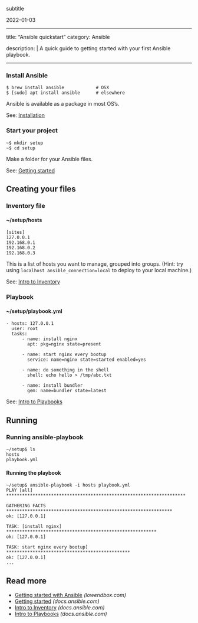 subtitle

2022-01-03

------------------------------------------------------------------------

title: “Ansible quickstart” category: Ansible

description: | A quick guide to getting started with your first Ansible playbook.

------------------------------------------------------------------------

### Install Ansible

    $ brew install ansible            # OSX
    $ [sudo] apt install ansible      # elsewhere

Ansible is available as a package in most OS’s.

See: [Installation](http://docs.ansible.com/ansible/latest/intro_installation.html)

### Start your project

    ~$ mkdir setup
    ~$ cd setup

Make a folder for your Ansible files.

See: [Getting started](http://docs.ansible.com/ansible/latest/intro_getting_started.html)

Creating your files
-------------------

### Inventory file

#### ~/setup/hosts

    [sites]
    127.0.0.1
    192.168.0.1
    192.168.0.2
    192.168.0.3

This is a list of hosts you want to manage, grouped into groups. (Hint: try using `localhost ansible_connection=local` to deploy to your local machine.)

See: [Intro to Inventory](http://docs.ansible.com/ansible/latest/intro_inventory.html)

### Playbook

#### ~/setup/playbook.yml

    - hosts: 127.0.0.1
      user: root
      tasks:
          - name: install nginx
            apt: pkg=nginx state=present

          - name: start nginx every bootup
            service: name=nginx state=started enabled=yes

          - name: do something in the shell
            shell: echo hello > /tmp/abc.txt

          - name: install bundler
            gem: name=bundler state=latest

See: [Intro to Playbooks](http://docs.ansible.com/ansible/latest/playbooks_intro.html)

Running
-------

### Running ansible-playbook

    ~/setup$ ls
    hosts
    playbook.yml

#### Running the playbook

    ~/setup$ ansible-playbook -i hosts playbook.yml
    PLAY [all] ********************************************************************

    GATHERING FACTS ***************************************************************
    ok: [127.0.0.1]

    TASK: [install nginx] *********************************************************
    ok: [127.0.0.1]

    TASK: start nginx every bootup] ***********************************************
    ok: [127.0.0.1]
    ...

Read more
---------

-   [Getting started with Ansible](http://lowendbox.com/blog/getting-started-with-ansible/) *(lowendbox.com)*
-   [Getting started](http://docs.ansible.com/ansible/latest/intro_getting_started.html) *(docs.ansible.com)*
-   [Intro to Inventory](http://docs.ansible.com/ansible/latest/intro_inventory.html) *(docs.ansible.com)*
-   [Intro to Playbooks](http://docs.ansible.com/ansible/latest/playbooks_intro.html) *(docs.ansible.com)*
